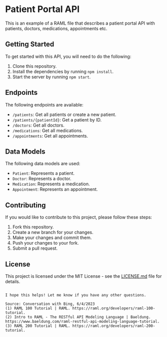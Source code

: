 # Patient Portal API

This is an example of a RAML file that describes a patient portal API with patients, doctors, medications, appointments etc.

## Getting Started

To get started with this API, you will need to do the following:

1. Clone this repository.
2. Install the dependencies by running `npm install`.
3. Start the server by running `npm start`.

## Endpoints

The following endpoints are available:

- `/patients`: Get all patients or create a new patient.
- `/patients/{patientId}`: Get a patient by ID.
- `/doctors`: Get all doctors.
- `/medications`: Get all medications.
- `/appointments`: Get all appointments.

## Data Models

The following data models are used:

- `Patient`: Represents a patient.
- `Doctor`: Represents a doctor.
- `Medication`: Represents a medication.
- `Appointment`: Represents an appointment.

## Contributing

If you would like to contribute to this project, please follow these steps:

1. Fork this repository.
2. Create a new branch for your changes.
3. Make your changes and commit them.
4. Push your changes to your fork.
5. Submit a pull request.

## License

This project is licensed under the MIT License - see the [LICENSE.md](LICENSE.md) file for details.

```

I hope this helps! Let me know if you have any other questions.

Source: Conversation with Bing, 6/4/2023
(1) RAML 100 Tutorial | RAML. https://raml.org/developers/raml-100-tutorial.
(2) Intro to RAML - The RESTful API Modeling Language | Baeldung. https://www.baeldung.com/raml-restful-api-modeling-language-tutorial.
(3) RAML 200 Tutorial | RAML. https://raml.org/developers/raml-200-tutorial.
